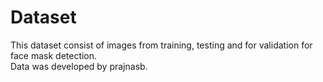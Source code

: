 <h1>Dataset</h1>
This dataset consist of images from training, testing and for validation for face mask detection.<br>
Data was developed by prajnasb.
